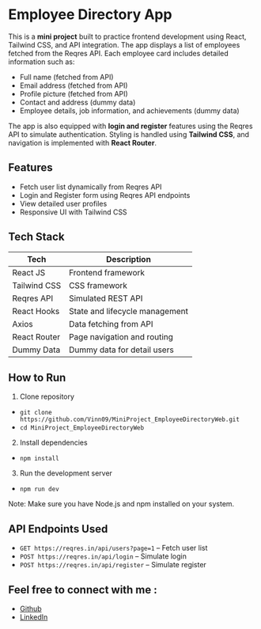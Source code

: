 # Employee Directory App

This is a **mini project** built to practice frontend development using React, Tailwind CSS, and API integration. The app displays a list of employees fetched from the Reqres API. Each employee card includes detailed information such as:
- Full name (fetched from API)
- Email address (fetched from API)
- Profile picture (fetched from API)
- Contact and address (dummy data)
- Employee details, job information, and achievements (dummy data)

The app is also equipped with **login and register** features using the Reqres API to simulate authentication. Styling is handled using **Tailwind CSS**, and navigation is implemented with **React Router**.

## Features

- Fetch user list dynamically from Reqres API
- Login and Register form using Reqres API endpoints
- View detailed user profiles
- Responsive UI with Tailwind CSS

## Tech Stack
|Tech|Description  |
|--|--|
| React JS |Frontend framework |
| Tailwind CSS | CSS framework |
| Reqres API | Simulated REST API |
| React Hooks | State and lifecycle management |
| Axios | Data fetching from API |
| React Router | Page navigation and routing |
| Dummy Data | Dummy data for detail users |

## How to Run
1. Clone repository
- `git clone https://github.com/Vinn09/MiniProject_EmployeeDirectoryWeb.git`
- `cd MiniProject_EmployeeDirectoryWeb`
2. Install dependencies
- `npm install`
3. Run the development server
- `npm run dev`

Note: Make sure you have Node.js and npm installed on your system.

## API Endpoints Used
-  `GET https://reqres.in/api/users?page=1` – Fetch user list
-   `POST https://reqres.in/api/login` – Simulate login
-   `POST https://reqres.in/api/register` – Simulate register

## Feel free to connect with me :
- [Github](https://github.com/Vinn09)
- [LinkedIn](https://www.linkedin.com/in/vinaamandari/)
